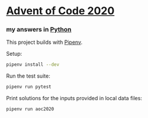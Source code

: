 # [Advent of Code 2020](https://adventofcode.com/2020)
### my answers in [Python](https://www.python.org/)

This project builds with [Pipenv](https://pipenv.kennethreitz.org/).

Setup:

```sh
pipenv install --dev
```

Run the test suite:

```sh
pipenv run pytest
```

Print solutions for the inputs provided in local data files:

```sh
pipenv run aoc2020
```
